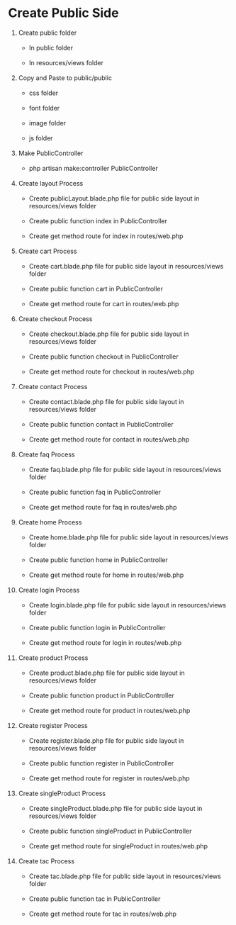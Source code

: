 # Create Public Side

<ol>
    <li>Create public folder
        <ul>
            <br><li>In public folder</li>
            <br><li>In resources/views folder</li>
        </ul>
    </li><br>
    <li>Copy and Paste to public/public
        <ul>
            <br><li>css folder</li>
            <br><li>font folder</li>
            <br><li>image folder</li>
            <br><li>js folder</li>
        </ul>
    </li><br>
    <li>Make PublicController
        <ul>
            <br><li>php artisan make:controller PublicController</li>
        </ul>
    </li><br>
    <li>Create layout Process
        <ul>
            <br><li>Create publicLayout.blade.php file for public side layout in resources/views folder</li>
            <br><li>Create public function index in PublicController</li>
            <br><li>Create get method route for index in routes/web.php</li>
        </ul>
    </li><br>
    <li>Create cart Process
        <ul>
            <br><li>Create cart.blade.php file for public side layout in resources/views folder</li>
            <br><li>Create public function cart in PublicController</li>
            <br><li>Create get method route for cart in routes/web.php</li>
        </ul>
    </li><br>
    <li>Create checkout Process
        <ul>
            <br><li>Create checkout.blade.php file for public side layout in resources/views folder</li>
            <br><li>Create public function checkout in PublicController</li>
            <br><li>Create get method route for checkout in routes/web.php</li>
        </ul>
    </li><br>
    <li>Create contact Process
        <ul>
            <br><li>Create contact.blade.php file for public side layout in resources/views folder</li>
            <br><li>Create public function contact in PublicController</li>
            <br><li>Create get method route for contact in routes/web.php</li>
        </ul>
    </li><br>
    <li>Create faq Process
        <ul>
            <br><li>Create faq.blade.php file for public side layout in resources/views folder</li>
            <br><li>Create public function faq in PublicController</li>
            <br><li>Create get method route for faq in routes/web.php</li>
        </ul>
    </li><br>
    <li>Create home Process
        <ul>
            <br><li>Create home.blade.php file for public side layout in resources/views folder</li>
            <br><li>Create public function home in PublicController</li>
            <br><li>Create get method route for home in routes/web.php</li>
        </ul>
    </li><br>
    <li>Create login Process
        <ul>
            <br><li>Create login.blade.php file for public side layout in resources/views folder</li>
            <br><li>Create public function login in PublicController</li>
            <br><li>Create get method route for login in routes/web.php</li>
        </ul>
    </li><br>
    <li>Create product Process
        <ul>
            <br><li>Create product.blade.php file for public side layout in resources/views folder</li>
            <br><li>Create public function product in PublicController</li>
            <br><li>Create get method route for product in routes/web.php</li>
        </ul>
    </li><br>
    <li>Create register Process
        <ul>
            <br><li>Create register.blade.php file for public side layout in resources/views folder</li>
            <br><li>Create public function register in PublicController</li>
            <br><li>Create get method route for register in routes/web.php</li>
        </ul>
    </li><br>
    <li>Create singleProduct Process
        <ul>
            <br><li>Create singleProduct.blade.php file for public side layout in resources/views folder</li>
            <br><li>Create public function singleProduct in PublicController</li>
            <br><li>Create get method route for singleProduct in routes/web.php</li>
        </ul>
    </li><br>
    <li>Create tac Process
        <ul>
            <br><li>Create tac.blade.php file for public side layout in resources/views folder</li>
            <br><li>Create public function tac in PublicController</li>
            <br><li>Create get method route for tac in routes/web.php</li>
        </ul>
    </li><br>
</ol>
